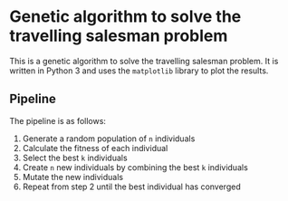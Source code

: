 # Genetic algorithm to solve the travelling salesman problem

This is a genetic algorithm to solve the travelling salesman problem. It is written in Python 3 and uses the `matplotlib` library to plot the results.

## Pipeline

The pipeline is as follows:

1. Generate a random population of `n` individuals
2. Calculate the fitness of each individual
3. Select the best `k` individuals
4. Create `n` new individuals by combining the best `k` individuals
5. Mutate the new individuals
6. Repeat from step 2 until the best individual has converged
